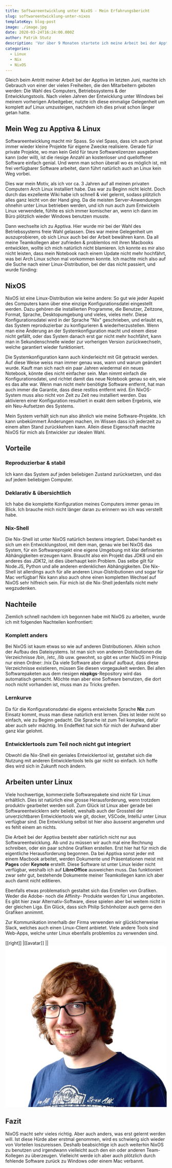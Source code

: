 ```yaml
---
title: Softwareentwicklung unter NixOS - Mein Erfahrungsbericht
slug: softwareentwicklung-unter-nixos
templateKey: blog-post
image: ./image.jpg
date: 2020-03-24T16:24:00.000Z
author: Patrik Stutz
description: 'Vor über 9 Monaten startete ich meine Arbeit bei der Apptiva. Und gleichzeitig auch mein Experiment mit NixOS.'
categories:
  - Linux
  - Nix
  - NixOS
---
```


Gleich beim Antritt meiner Arbeit bei der Apptiva im letzten Juni, machte ich Gebrauch von einer der vielen Freiheiten, die den Mitarbeitern geboten werden: Die Wahl des Computers, Betriebssystems & der Entwicklungstools. Nach vielen Jahren der Entwicklung unter Windows bei meinem vorherigen Arbeitgeber, nutzte ich diese einmalige Gelegenheit um komplett auf Linux umzusteigen, nachdem ich dies privat schon länger getan hatte.

## Mein Weg zu Apptiva & Linux

Softwareentwicklung macht mir Spass. So viel Spass, dass ich auch privat immer wieder kleine Projekte für eigene Zwecke realisiere. Gerade für private Projekte, wo man kein Geld für teure Softwarelizenzen ausgeben kann (oder will), ist die riesige Anzahl an kostenloser und quelloffener Software einfach genial. Und wenn man schon überall wo es möglich ist, mit frei verfügbarer Software arbeitet, dann führt natürlich auch an Linux kein Weg vorbei.

Dies war mein Motiv, als ich vor ca. 3 Jahren auf all meinen privaten Computern Arch Linux installiert habe. Das war zu Beginn nicht leicht. Doch durch das exzellente Wiki habe ich schnell & viel gelernt, sodass plötzlich alles ganz leicht von der Hand ging. Da die meisten Server-Anwendungen ohnehin unter Linux betrieben werden, und ich nun auch zum Entwickeln Linux verwendete, fühlte es sich immer komischer an, wenn ich dann im Büro plötzlich wieder Windows benutzen musste.

Dann wechselte ich zu Apptiva. Hier wurde mir bei der Wahl des Betriebssystems freie Wahl gelassen. Dies war meine Gelegenheit um auszuprobieren, ob sich Linux auch bei der Arbeit bewähren kann. Da all meine Teamkollegen aber zufrieden & problemlos mit ihren Macbooks entwicklen, wollte ich mich natürlich nicht blamieren. Ich konnte es mir also nicht leisten, dass mein Notebook nach einem Update nicht mehr hochfährt, was bei Arch Linux schon mal vorkommen konnte. Ich machte mich also auf die Suche nach einer Linux-Distribution, bei der das nicht passiert, und wurde fünding:

## NixOS

NixOS ist eine Linux-Distribution wie keine andere: So gut wie jeder Aspekt des Computers kann über eine einzige Konfigurationsdatei eingestellt werden. Dazu gehören die installierten Programme, die Benutzer, Zeitzone, Format, Sprache, Desktopumgebung und vieles, vieles mehr. Diese Konfigurationsdatei wird in der Sprache "Nix" geschrieben, und erlaubt es, das System reproduzierbar zu konfigurieren & wiederherzustellen. Wenn man eine Änderung an der Systemkonfiguration macht und einem diese nicht gefällt, oder das System danach erst gar nicht mehr hochfährt, kann man in Sekundenschnelle wieder zur vorherigen Version zurückwechseln, welche garantiert wieder funktioniert.

Die Systemkonfiguration kann auch kinderleicht mit Git getrackt werden. Auf diese Weise weiss man immer genau was, wann und warum geändert wurde. Kauft man sich nach ein paar Jahren wiedermal ein neues Notebook, könnte dies nicht einfacher sein. Man nimmt einfach die Konfigurationsdatei, und richtet damit das neue Notebook genau so ein, wie es das alte war. Wenn man nicht mehr benötigte Software entfernt, hat man auch immer die Garantie, dass diese restlos entfernt wird. Ein NixOS-System muss also nicht von Zeit zu Zeit neu installiert werden. Das aktivieren einer Konfiguration resultiert in exakt dem selben Ergebnis, wie ein Neu-Aufsetzen des Systems.

Mein System verhält sich nun also ähnlich wie meine Software-Projekte. Ich kann unbekümmert Änderungen machen, im Wissen dass ich jederzeit zu einem alten Stand zurückkehren kann. Allein diese Eigenschaft machte NixOS für mich als Entwickler zur idealen Wahl.

## Vorteile

### Reproduzierbar & stabil

Ich kann das System auf jeden beliebigen Zustand zurücksetzen, und das auf jedem beliebigen Computer.

### Deklarativ & übersichtlich

Ich habe die komplette Konfiguration meines Computers immer genau im Blick. Ich brauche mich nicht länger daran zu erinnern wo ich was verstellt habe.

### Nix-Shell

Die Nix-Shell ist unter NixOS natürlich bestens integriert. Dabei handelt es sich um ein Entwicklungstool, mit dem man, genau wie bei NixOS das System, für ein Softwareprojekt eine eigene Umgebung mit klar definierten Abhängigkeiten erzeugen kann. Braucht also ein Projekt das JDK8 und ein anderes das JDK12, ist dies überhaupt kein Problem. Das selbe gilt für Node.JS, Python und alle anderen erdenklichen Abhängigkeiten. Die Nix-Shell ist allerdings auch für alle anderen Linux-Distributionen und sogar für Mac verfügbar! Nix kann also auch ohne einen kompletten Wechsel auf NixOS sehr hilfreich sein. Für mich ist die Nix-Shell jedenfalls nicht mehr wegzudenken.

## Nachteile

Ziemlich schnell nachdem ich begonnen habe mit NixOS zu arbeiten, wurde ich mit folgenden Nachteilen konfrontiert:

### Komplett anders

Bei NixOS ist kaum etwas so wie auf anderen Distributionen. Allein schon der Aufbau des Dateisystems. Ist man sich von anderen Distributionen die Verzeichnisse /bin, /etc, /lib usw. gewohnt, so gibt es unter NixOS im Prinzip nur einen Ordner: /nix
Da viele Software aber darauf aufbaut, dass diese Verzeichnisse existieren, müssen Sie diesen vorgegaukelt werden. Bei allen Softwarepaketen aus dem riesigen **nixpkgs**-Repository wird das automatisch gemacht. Möchte man aber eine Software benutzen, die dort noch nicht vorhanden ist, muss man zu Tricks greifen.

### Lernkurve

Da für die Konfigurationsdatei die eigens entwickelte Sprache **Nix** zum Einsatz kommt, muss man diese natürlich erst lernen. Dies ist leider nicht so einfach, wie zu Beginn gedacht. Die Sprache ist zum Teil komplex, dafür aber auch sehr mächtig.
Im Endeffekt hat sich für mich der Aufwand aber ganz klar gelohnt.

### Entwicklertools zum Teil noch nicht gut integriert

Obwohl die Nix-Shell ein geniales Entwicklertool ist, gestaltet sich die Nutzung mit anderen Entwicklertools teils gar nicht so einfach. Ich hoffe dies wird sich in Zukunft noch ändern.

## Arbeiten unter Linux

Viele hochwertige, kommerzielle Softwarepakete sind nicht für Linux erhältlich. Dies ist natürlich eine grosse Herausforderung, wenn trotzdem produktiv gearbeitet werden soll. Zum Glück ist Linux aber gerade bei Softwareentwicklern sehr beliebt, weshalb auch der Grossteil der unverzichtbaren Entwicklertools wie git, docker, VSCode, IntelliJ unter Linux verfügbar sind. Die Entwicklung selbst ist hier also äusserst angenehm und es fehlt einem an nichts.

Die Arbeit bei der Apptiva besteht aber natürlich nicht nur aus Softwareentwicklung. Ab und zu müssen wir auch mal eine Rechnung schreiben, oder ein paar schöne Grafiken erstellen. Erst hier hat für mich die eigentliche Herausforderung begonnen. Da bei Apptiva sonst jeder mit einem Macbook arbeitet, werden Dokumente und Präsentationen meist mit **Pages** oder **Keynote** erstellt. Diese Software ist unter Linux leider nicht verfügbar, weshalb ich auf **LibreOffice** ausweichen muss. Das funktioniert zwar sehr gut, bestehende Dokumente meiner Teamkollegen kann ich aber auch damit nicht editieren.

Ebenfalls etwas problematisch gestaltet sich das Erstellen von Grafiken. Weder die Adobe- noch die Affinity- Produkte werden für Linux angeboten. Es gibt hier zwar Alternativ-Software, diese spielen aber bei weitem nicht in der gleichen Liga. Ein Glück, dass sich Philip Schönholzer auch gerne den Grafiken annimmt.

Zur Kommunikation innerhalb der Firma verwenden wir glücklicherweise Slack, welches auch einen Linux-Client anbietet. Viele andere Tools sind Web-Apps, welche unter Linux ebenfalls problemlos zu verwenden sind.

[[right]]
|[[avatar]]
||![Patrik Stutz](../../data/employees/patrik-stutz/patrik-stutz-prev.jpg)

## Fazit

NixOS macht sehr vieles richtig. Aber auch anders, was erst gelernt werden will. Ist diese Hürde aber erstmal genommen, wird es schwierig sich wieder von Vorteilen loszureissen. Deshalb beabsichtige ich auch weiterhin NixOS zu benutzen und irgendwann vielleicht auch den ein oder anderen Team-Kollegen zu überzeugen. Vielleicht werde ich aber auch plötzlich durch fehlende Software zurück zu Windows oder einem Mac verbannt.
